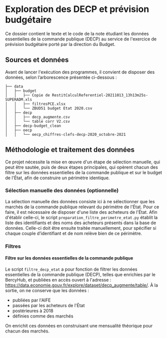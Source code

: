 # Exploration des DECP et prévision budgétaire

Ce dossier contient le texte et le code de la note étudiant les données essentielles de la commande publique (DECP) au service de l'exercice de prévision budgétaire porté par la direction du Budget.

## Sources et données

Avant de lancer l'exécution des programmes, il convient de disposer des données, selon l’arborescence présentée ci-dessous :

```
├── data
│   ├── budget
│   │   ├── Copie de RestitCalculReferentiel-20211013_13h13m25s-SUPERADM.xls
│   │   ├── filtresPCE.xlsx
│   │   └── ZBUD51 budget Etat 2020.csv
│   ├── decp
│   │   ├── decp_augmente.csv
│   │   └── table corr V2.csv
│   ├── decp-budget_clean
│   ├── oecp
│   │   └── oecp_chiffres-clefs-decp-2020_octobre-2021
```

## Méthodologie et traitement des données

Ce projet nécessite la mise en œuvre d'un étape de sélection manuelle, qui peut être sautée, puis de deux étapes principales, qui opèrent chacun des filtre sur les données essentielles de la commande publique et sur le budget de l'État, afin de construire un périmètre identique.

### Sélection manuelle des données (optionnelle)

La sélection manuelle des données consiste ici à ne sélectionner que les marchés de la commande publique relevant du périmètre de l'État. Pour ce faire, il est nécessaire de disposer d'une liste des acheteurs de l'État. Afin d'établir celle-ci, le script `preparation_filtre_perimetre_etat.py` établit la liste des identifiants et des noms des acheteurs présents dans la base de données. Celle-ci doit être ensuite traitée manuellement, pour spécifier si chaque couple d’identifiant et de nom relève bien de ce périmètre.

### Filtres

#### Filtre sur les données essentielles de la commande publique

Le script `filtre_decp_etat` a pour fonction de filtrer les données essentielles de la commande publique (DECP), telles que enrichies par le BercyHub, et publiées en accès ouvert à l'adresse : <https://data.economie.gouv.fr/explore/dataset/decp_augmente/table/>. À la sortie, on ne conserve que les données :

- publiées par l'AIFE
- passées par les acheteurs de l'État 
- postérieures à 2018
- définies comme des marchés 

On enrichit ces données en construisant une mensualité théorique pour chacun des marchés.
